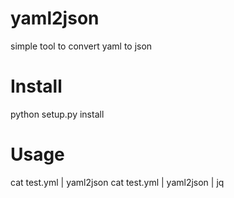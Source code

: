 # yaml2json
simple tool to convert yaml to json

# Install
python setup.py install

# Usage
cat test.yml | yaml2json
cat test.yml | yaml2json | jq
